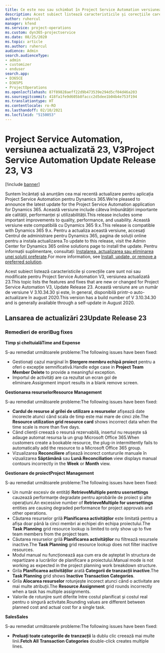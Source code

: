 ```yaml
---
title: Ce este nou sau schimbat în Project Service Automation versiunea actualizată 23, V3
description: Acest subiect listează caracteristicile și corecțiile care sunt disponibile în Project Service Automation V3, versiunea actualizată 23, V3.
author: ruhercul
manager: kfend
ms.service: project-operations
ms.custom: dyn365-projectservice
ms.date: 08/25/2020
ms.topic: article
ms.author: ruhercul
audience: Admin
search.audienceType:
- admin
- customizer
- enduser
search.app:
- D365CE
- D365PS
- ProjectOperations
ms.openlocfilehash: 87f89828aeff22d9b473539e294d5cf04d46a203
ms.sourcegitcommit: 418fa1fe9d605b8faccc2d5dee1b04b4e753f194
ms.translationtype: HT
ms.contentlocale: ro-RO
ms.lasthandoff: 02/10/2021
ms.locfileid: "5150053"
---
```

# <a name="project-service-automation-update-release-23-v3"></a><span data-ttu-id="3dee6-103">Project Service Automation, versiunea actualizată 23, V3</span><span class="sxs-lookup"><span data-stu-id="3dee6-103">Project Service Automation Update Release 23, V3</span></span>

[!include [banner](../includes/psa-now-project-operations.md)]

<span data-ttu-id="3dee6-104">Suntem încântați să anunțăm cea mai recentă actualizare pentru aplicația Project Service Automation pentru Dynamics 365.</span><span class="sxs-lookup"><span data-stu-id="3dee6-104">We’re pleased to announce the latest update for the Project Service Automation application for Dynamics 365.</span></span> <span data-ttu-id="3dee6-105">Această versiune include câteva îmbunătățiri importante ale calității, performanței și utilizabilității.</span><span class="sxs-lookup"><span data-stu-id="3dee6-105">This release includes some important improvements to quality, performance, and usability.</span></span> <span data-ttu-id="3dee6-106">Această versiune este compatibilă cu Dynamics 365 9.x.</span><span class="sxs-lookup"><span data-stu-id="3dee6-106">This release is compatible with Dynamics 365 9.x.</span></span> <span data-ttu-id="3dee6-107">Pentru a actualiza această versiune, accesați Centrul de administrare pentru Dynamics 365, pagina de soluții online pentru a instala actualizarea.</span><span class="sxs-lookup"><span data-stu-id="3dee6-107">To update to this release, visit the Admin Center for Dynamics 365 online solutions page to install the update.</span></span> <span data-ttu-id="3dee6-108">Pentru informații suplimentare, consultați: [Instalarea, actualizarea sau eliminarea unei soluții preferate](https://docs.microsoft.com/power-platform/admin/install-remove-preferred-solution).</span><span class="sxs-lookup"><span data-stu-id="3dee6-108">For more information, see [Install, update, or remove a preferred solution](https://docs.microsoft.com/power-platform/admin/install-remove-preferred-solution).</span></span>

<span data-ttu-id="3dee6-109">Acest subiect listează caracteristicile și corecțiile care sunt noi sau modificate pentru Project Service Automation V3, versiunea actualizată 23.</span><span class="sxs-lookup"><span data-stu-id="3dee6-109">This topic lists the features and fixes that are new or changed for Project Service Automation V3, Update Release 23.</span></span> <span data-ttu-id="3dee6-110">Această versiune are un număr de versiune V 3.10.34.30 și este, în general, disponibilă printr-o auto-actualizare în august 2020.</span><span class="sxs-lookup"><span data-stu-id="3dee6-110">This version has a build number of V 3.10.34.30 and is generally available through a self-update in August 2020.</span></span>

## <a name="update-release-23"></a><span data-ttu-id="3dee6-111">Lansarea de actualizări 23</span><span class="sxs-lookup"><span data-stu-id="3dee6-111">Update Release 23</span></span>

### <a name="bug-fixes"></a><span data-ttu-id="3dee6-112">Remedieri de erori</span><span class="sxs-lookup"><span data-stu-id="3dee6-112">Bug fixes</span></span>

<span data-ttu-id="3dee6-113">**Timp și cheltuială**</span><span class="sxs-lookup"><span data-stu-id="3dee6-113">**Time and Expense**</span></span>

<span data-ttu-id="3dee6-114">S-au remediat următoarele probleme:</span><span class="sxs-lookup"><span data-stu-id="3dee6-114">The following issues have been fixed:</span></span>
- <span data-ttu-id="3dee6-115">Gestionați cazul marginal în **Ștergere membru echipă proiect** pentru a oferi o excepție semnificativă.</span><span class="sxs-lookup"><span data-stu-id="3dee6-115">Handle edge case in **Project Team Member Delete** to provide a meaningful exception.</span></span>
- <span data-ttu-id="3dee6-116">Importul de activități are ca rezultat un ecran gol de eliminare.</span><span class="sxs-lookup"><span data-stu-id="3dee6-116">Assignment import results in a blank remove screen.</span></span>

<span data-ttu-id="3dee6-117">**Gestionarea resurselor**</span><span class="sxs-lookup"><span data-stu-id="3dee6-117">**Resource Management**</span></span>

<span data-ttu-id="3dee6-118">S-au remediat următoarele probleme:</span><span class="sxs-lookup"><span data-stu-id="3dee6-118">The following issues have been fixed:</span></span>

- <span data-ttu-id="3dee6-119">**Cardul de resurse al grilei de utilizare a resurselor** afișează date incorecte atunci când scala de timp este mai mare de cinci zile.</span><span class="sxs-lookup"><span data-stu-id="3dee6-119">The **Resource utilization grid resource card** shows incorrect data when the time scale is more than five days.</span></span>
- <span data-ttu-id="3dee6-120">Când clienții creează o resursă rezervabilă, insertul nu reușește să adauge automat resursa la un grup Microsoft Office 365.</span><span class="sxs-lookup"><span data-stu-id="3dee6-120">When customers create a bookable resource, the plug-in intermittently fails to automatically add the resource to a Microsoft Office 365 group.</span></span>
- <span data-ttu-id="3dee6-121">Vizualizarea **Reconciliere** afișează incorect contururile manuale în vizualizarea **Săptămână** sau **Lună**.</span><span class="sxs-lookup"><span data-stu-id="3dee6-121">**Reconciliation** view displays manual contours incorrectly in the **Week** or **Month** view.</span></span>

<span data-ttu-id="3dee6-122">**Gestionare de proiect**</span><span class="sxs-lookup"><span data-stu-id="3dee6-122">**Project Management**</span></span>

<span data-ttu-id="3dee6-123">S-au remediat următoarele probleme:</span><span class="sxs-lookup"><span data-stu-id="3dee6-123">The following issues have been fixed:</span></span>

- <span data-ttu-id="3dee6-124">Un număr excesiv de entități **RetrieveMultiple pentru usersettings** cauzează performanțe degradate pentru aprobările de proiect și alte operațiuni.</span><span class="sxs-lookup"><span data-stu-id="3dee6-124">An excessive number of **RetrieveMultiple for usersettings** entities are causing degraded performance for project approvals and other operations.</span></span>
- <span data-ttu-id="3dee6-125">Căutarea resurselor grilă **Planificarea activităților** este limitată pentru a afișa doar până la cinci membri ai echipei din echipa proiectului.</span><span class="sxs-lookup"><span data-stu-id="3dee6-125">The **Task Planning** grid resource lookup is limited to only show up to five team members from the project team.</span></span> 
- <span data-ttu-id="3dee6-126">Căutarea resurselor grilă **Planificarea activităților** nu filtrează resursele inactive.</span><span class="sxs-lookup"><span data-stu-id="3dee6-126">The **Task Planning** grid resource lookup does not filter inactive resources.</span></span>
- <span data-ttu-id="3dee6-127">Modul manual nu funcționează așa cum era de așteptat în structura de repartizare a lucrărilor de planificare a proiectului.</span><span class="sxs-lookup"><span data-stu-id="3dee6-127">Manual mode is not working as expected in the project planning work breakdown structure.</span></span>
- <span data-ttu-id="3dee6-128">Grila **Planificarea activităților** arată **Categorii de tranzacții inactive**.</span><span class="sxs-lookup"><span data-stu-id="3dee6-128">The **Task Planning** grid shows **Inactive Transaction Categories**.</span></span>
- <span data-ttu-id="3dee6-129">Grila **Alocarea resurselor** rotunjește incorect atunci când o activitate are mai multe atribuții.</span><span class="sxs-lookup"><span data-stu-id="3dee6-129">The **Resource Assignment** grid rounds incorrectly when a task has multiple assignments.</span></span>
- <span data-ttu-id="3dee6-130">Valorile de rotunjire sunt diferite între costul planificat și costul real pentru o singură activitate.</span><span class="sxs-lookup"><span data-stu-id="3dee6-130">Rounding values are different between planned cost and actual cost for a single task.</span></span>

<span data-ttu-id="3dee6-131">**Sales**</span><span class="sxs-lookup"><span data-stu-id="3dee6-131">**Sales**</span></span>

<span data-ttu-id="3dee6-132">S-au remediat următoarele probleme:</span><span class="sxs-lookup"><span data-stu-id="3dee6-132">The following issues have been fixed:</span></span>

- <span data-ttu-id="3dee6-133">**Preluați toate categoriile de tranzacții** la dublu clic creează mai multe linii.</span><span class="sxs-lookup"><span data-stu-id="3dee6-133">**Fetch All Transaction Categories** double-click creates multiple lines.</span></span>
